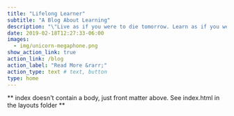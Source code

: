 ```yaml
---
title: "Lifelong Learner"
subtitle: "A Blog About Learning"
description: "\"Live as if you were to die tomorrow. Learn as if you were to live forever.\""
date: 2019-02-18T12:27:33-06:00
images:
  - img/unicorn-megaphone.png
show_action_link: true
action_link: /blog
action_label: "Read More &rarr;"
action_type: text # text, button
type: home
---
```


** index doesn't contain a body, just front matter above.
See index.html in the layouts folder **
